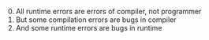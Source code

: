 0. All runtime errors are errors of compiler, not programmer
1. But some compilation errors are bugs in compiler
2. And some runtime errors are bugs in runtime
